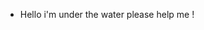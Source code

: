 - Hello i'm under the water please help me ! 

<!---
Jere2Sel/Jere2Sel is a ✨ special ✨ repository because its `README.md` (this file) appears on your GitHub profile.
You can click the Preview link to take a look at your changes.
--->
